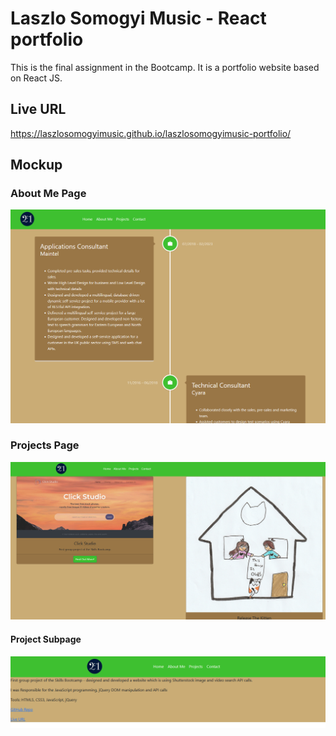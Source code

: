 # Laszlo Somogyi Music - React portfolio

This is the final assignment in the Bootcamp. It is a portfolio website based on React JS.

## Live URL
https://laszlosomogyimusic.github.io/laszlosomogyimusic-portfolio/

## Mockup

### About Me Page
![mockup1](public/assets/mockup/mockup1.png)

### Projects Page
![mockup1](public/assets/mockup/mockup2.png)

#### Project Subpage
![mockup1](public/assets/mockup/mockup3.png)
